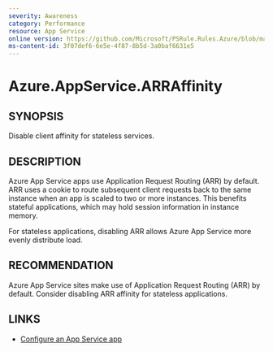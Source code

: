 ```yaml
---
severity: Awareness
category: Performance
resource: App Service
online version: https://github.com/Microsoft/PSRule.Rules.Azure/blob/master/docs/rules/en/Azure.AppService.ARRAffinity.md
ms-content-id: 3f07def6-6e5e-4f87-8b5d-3a0baf6631e5
---
```


# Azure.AppService.ARRAffinity

## SYNOPSIS

Disable client affinity for stateless services.

## DESCRIPTION

Azure App Service apps use Application Request Routing (ARR) by default.
ARR uses a cookie to route subsequent client requests back to the same instance when an app is scaled to two or more instances.
This benefits stateful applications, which may hold session information in instance memory.

For stateless applications, disabling ARR allows Azure App Service more evenly distribute load.

## RECOMMENDATION

Azure App Service sites make use of Application Request Routing (ARR) by default.
Consider disabling ARR affinity for stateless applications.

## LINKS

- [Configure an App Service app](https://docs.microsoft.com/en-us/azure/app-service/configure-common#configure-general-settings)
